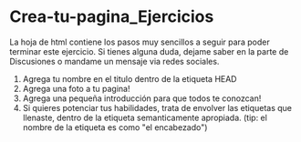 # Crea-tu-pagina_Ejercicios

La hoja de html contiene los pasos muy sencillos a seguir para poder terminar este ejercicio.
Si tienes alguna duda, dejame saber en la parte de Discusiones o mandame un mensaje via redes sociales.

1. Agrega tu nombre en el titulo dentro de la etiqueta HEAD
2. Agrega una foto a tu pagina!
3. Agrega una pequeña introducción para que todos te conozcan!
4. Si quieres potenciar tus habilidades, trata de envolver las etiquetas que llenaste, dentro de la
etiqueta semanticamente apropiada. (tip: el nombre de la etiqueta es como "el encabezado")
